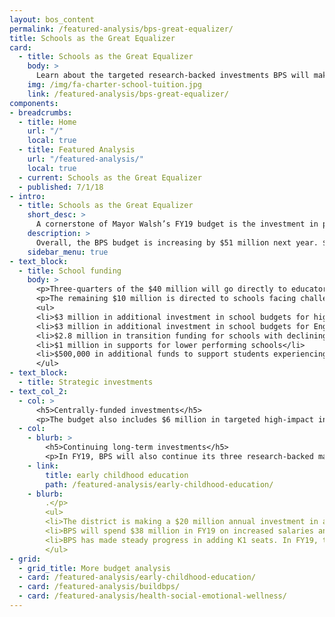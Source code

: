 ```yaml
---
layout: bos_content
permalink: /featured-analysis/bps-great-equalizer/
title: Schools as the Great Equalizer
card:
  - title: Schools as the Great Equalizer
    body: >
      Learn about the targeted research-backed investments BPS will make in FY18.
    img: /img/fa-charter-school-tuition.jpg
    link: /featured-analysis/bps-great-equalizer/
components:
- breadcrumbs:
  - title: Home
    url: "/"
    local: true
  - title: Featured Analysis
    url: "/featured-analysis/"
    local: true
  - current: Schools as the Great Equalizer
  - published: 7/1/18
- intro:
  - title: Schools as the Great Equalizer
    short_desc: >
      A cornerstone of Mayor Walsh’s FY19 budget is the investment in public education. Since taking office, Mayor Walsh has increased spending by $261 million, and results are showing. Graduation rates are at a historic high and Boston Public Schools has more high performing schools than ever before.
    description: >
      Overall, the BPS budget is increasing by $51 million next year. $40 million of that funding will go directly to schools where principals, teachers, and staff can respond to the needs of their students. This is almost a 6% increase in funding directed to schools. Despite flat enrollment district-wide, the vast majority of schools will see increases in their budgets.
    sidebar_menu: true    
- text_block:
  - title: School funding
    body: >
      <p>Three-quarters of the $40 million will go directly to educators to ensure Boston attracts and retains the best talent nationwide. This funding will improve student performance and better prepare students for success.</p>
      <p>The remaining $10 million is directed to schools facing challenges that need additional supports, including:</p>
      <ul>
      <li>$3 million in additional investment in school budgets for high-needs students through the Opportunity Index, an innovative tool allowing BPS to allocate resources more equitably.</li>
      <li>$3 million in additional investment in school budgets for English language learners (ELL)</li>
      <li>$2.8 million in transition funding for schools with declining enrollments</li>
      <li>$1 million in supports for lower performing schools</li>
      <li>$500,000 in additional funds to support students experiencing homelessness</li>
      </ul>
- text_block:
  - title: Strategic investments
- text_col_2:
  - col: >
      <h5>Centrally-funded investments</h5>
      <p>The budget also includes $6 million in targeted high-impact investments to support physical and mental health and close opportunity and achievement gaps. These include adding 20 new social emotional wellness professionals, expanding Excellence for All to the 6th grade, and expanding Becoming a Man, a program that serves young men of color by providing school-based group counseling and mentoring services.</p>
  - col:
    - blurb: >
        <h5>Continuing long-term investments</h5>
        <p>In FY19, BPS will also continue its three research-backed major investments: extended learning time for students, high-quality teachers, and
    - link:
        title: early childhood education
        path: /featured-analysis/early-childhood-education/
    - blurb:
        .</p>
        <ul>
        <li>The district is making a $20 million annual investment in adding the equivalent of 20 days of instruction to the school day for almost 60 elementary schools.</li>
        <li>BPS will spend $38 million in FY19 on increased salaries and benefits for educators, making them among the highest paid in the country.</li>
        <li>BPS has made steady progress in adding K1 seats. In FY19, the number of K1 seats will be 1,056 higher since Mayor Walsh took office.</li>
        </ul>
- grid:
  - grid_title: More budget analysis
  - card: /featured-analysis/early-childhood-education/
  - card: /featured-analysis/buildbps/
  - card: /featured-analysis/health-social-emotional-wellness/
---
```

